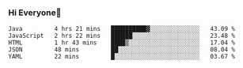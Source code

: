 ### Hi Everyone👋
<!--START_SECTION:waka-->
```text
Java         4 hrs 21 mins   ██████████▓░░░░░░░░░░░░░░   43.09 % 
JavaScript   2 hrs 22 mins   ██████░░░░░░░░░░░░░░░░░░░   23.48 % 
HTML         1 hr 43 mins    ████▒░░░░░░░░░░░░░░░░░░░░   17.04 % 
JSON         48 mins         ██░░░░░░░░░░░░░░░░░░░░░░░   08.04 % 
YAML         22 mins         █░░░░░░░░░░░░░░░░░░░░░░░░   03.67 % 
```
<!--END_SECTION:waka-->


<!--
**YeonSeong-Lee/YeonSeong-Lee** is a ✨ _special_ ✨ repository because its `README.md` (this file) appears on your GitHub profile.

Here are some ideas to get you started:

- 🔭 I’m currently working on ...
- 🌱 I’m currently learning ...
- 👯 I’m looking to collaborate on ...
- 🤔 I’m looking for help with ...
- 💬 Ask me about ...
- 📫 How to reach me: ...
- 😄 Pronouns: ...
- ⚡ Fun fact: ...
-->
